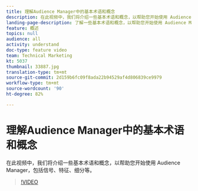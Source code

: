 ```yaml
---
title: 理解Audience Manager中的基本术语和概念
description: 在此视频中，我们将介绍一些基本术语和概念，以帮助您开始使用 Audience Manager，包括信号、特征、细分等。
landing-page-description: 了解一些基本术语和概念，以帮助您开始使用 Audience Manager，包括信号、特征、细分等。
feature: 概述
topics: null
audience: all
activity: understand
doc-type: feature video
team: Technical Marketing
kt: 5037
thumbnail: 33887.jpg
translation-type: tm+mt
source-git-commit: 2d159b6fc09f8ada22b94529af4d806839ce9979
workflow-type: tm+mt
source-wordcount: '90'
ht-degree: 82%

---
```



# 理解Audience Manager中的基本术语和概念

在此视频中，我们将介绍一些基本术语和概念，以帮助您开始使用 Audience Manager，包括信号、特征、细分等。

>[!VIDEO](https://video.tv.adobe.com/v/33887/?quality=12)
